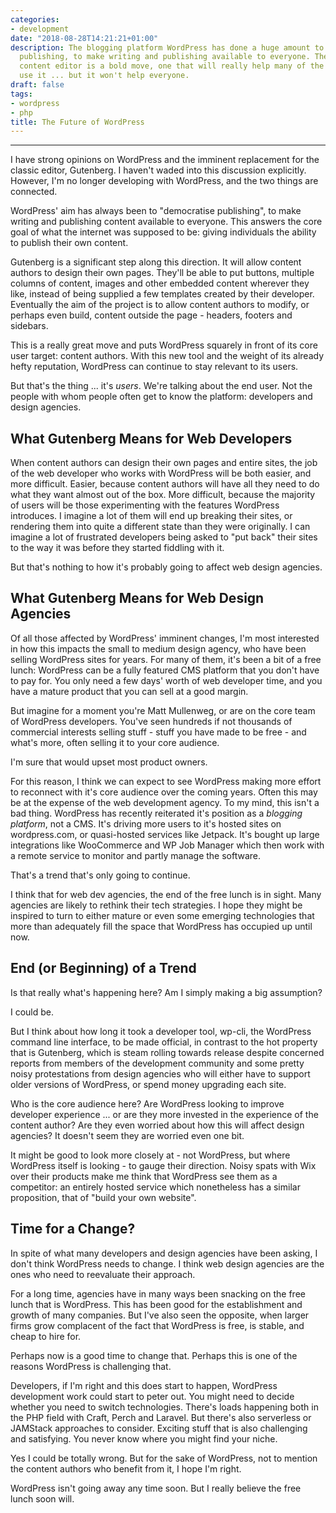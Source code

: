 ```yaml
---
categories:
- development
date: "2018-08-28T14:21:21+01:00"
description: The blogging platform WordPress has done a huge amount to democratise
  publishing, to make writing and publishing available to everyone. The new Gutenberg
  content editor is a bold move, one that will really help many of the millions who
  use it ... but it won't help everyone.
draft: false
tags:
- wordpress
- php
title: The Future of WordPress
---
```


---
I have strong opinions on WordPress and the imminent replacement for the classic editor, Gutenberg. I haven't waded into this discussion explicitly. However, I'm no longer developing with WordPress, and the two things are connected.

WordPress' aim has always been to "democratise publishing", to make writing and publishing content available to everyone. This answers the core goal of what the internet was supposed to be: giving individuals the ability to publish their own content.

Gutenberg is a significant step along this direction. It will allow content authors to design their own pages. They'll be able to put buttons, multiple columns of content, images and other embedded content wherever they like, instead of being supplied a few templates created by their developer. Eventually the aim of the project is to allow content authors to modify, or perhaps even build, content outside the page - headers, footers and sidebars.

This is a really great move and puts WordPress squarely in front of its core user target: content authors. With this new tool and the  weight of its already hefty reputation, WordPress can continue to stay relevant to its users.

But that's the thing ... it's _users_. We're talking about the end user. Not the people with whom people often get to know the platform: developers and design agencies.

## What Gutenberg Means for Web Developers

When content authors can design their own pages and entire sites, the job of the web developer who works with WordPress will be both easier, and more difficult. Easier, because content authors will have all they need to do what they want almost out of the box. More difficult, because the majority of users will be those experimenting with the features WordPress introduces. I imagine a lot of them will end up breaking their sites, or rendering them into quite a different state than they were originally. I can imagine a lot of frustrated developers being asked to "put back" their sites to the way it was before they started fiddling with it.

But that's nothing to how it's probably going to affect web design agencies.

## What Gutenberg Means for Web Design Agencies

Of all those affected by WordPress' imminent changes, I'm most interested in how this impacts the small to medium design agency, who have been selling WordPress sites for years. For many of them, it's been a bit of a free lunch: WordPress can be a fully featured CMS platform that you don't have to pay for. You only need a few days' worth of web developer time, and you have a mature product that you can sell at a good margin.

But imagine for a moment you're Matt Mullenweg, or are on the core team of WordPress developers. You've seen hundreds if not thousands of commercial interests selling stuff - stuff you have made to be free - and what's more, often selling it to your core audience.

I'm sure that would upset most product owners.

For this reason, I think we can expect to see WordPress making more effort to reconnect with it's core audience over the coming years. Often this may be at the expense of the web development agency. To my mind, this isn't a bad thing. WordPress has recently reiterated it's position as a _blogging platform_, not a CMS. It's driving more users to it's hosted sites on wordpress.com, or quasi-hosted services like Jetpack. It's bought up large integrations like WooCommerce and WP Job Manager which then work with a remote service to monitor and partly manage the software.

That's a trend that's only going to continue.

I think that for web dev agencies, the end of the free lunch is in sight. Many agencies are likely to rethink their tech strategies. I hope they might be inspired to turn to either mature or even some emerging technologies that more than adequately fill the space that WordPress has occupied up until now.

## End (or Beginning) of a Trend

Is that really what's happening here? Am I simply making a big assumption?

I could be.

But I think about how long it took a developer tool, wp-cli, the WordPress command line interface, to be made official, in contrast to the hot property that is Gutenberg, which is steam rolling towards release despite concerned reports from members of the development community and some pretty noisy protestations from design agencies who will either have to support older versions of WordPress, or spend money upgrading each site.

Who is the core audience here? Are WordPress looking to improve developer experience ... or are they more invested in the experience of the content author? Are they even worried about how this will affect design agencies? It doesn't seem they are worried even one bit.

It might be good to look more closely at - not WordPress, but where WordPress itself is looking - to gauge their direction. Noisy spats with Wix over their products make me think that WordPress see them as a competitor: an entirely hosted service which nonetheless has a similar proposition, that of "build your own website".

## Time for a Change?

In spite of what many developers and design agencies have been asking, I don't think WordPress needs to change. I think web design agencies are the ones who need to reevaluate their approach.

For a long time, agencies have in many ways been snacking on the free lunch that is WordPress. This has been good for the establishment and growth of many companies. But I've also seen the opposite, when larger firms grow complacent of the fact that WordPress is free, is stable, and cheap to hire for.

Perhaps now is a good time to change that. Perhaps this is one of the reasons WordPress is challenging that.

Developers, if I'm right and this does start to happen, WordPress development work could start to peter out. You might need to decide whether you need to switch technologies. There's loads happening both in the PHP field with Craft, Perch and Laravel. But there's also serverless or JAMStack approaches to consider. Exciting stuff that is also challenging and satisfying. You never know where you might find your niche.

Yes I could be totally wrong. But for the sake of WordPress, not to mention the content authors who benefit from it, I hope I'm right.

WordPress isn't going away any time soon. But I really believe the free lunch soon will.
